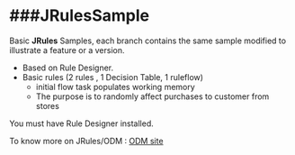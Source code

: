 ###JRulesSample
============

Basic **JRules** Samples, each branch contains the same sample modified to illustrate a feature or a version.

- Based on Rule Designer.
- Basic rules (2 rules , 1 Decision Table, 1 ruleflow)
  - initial flow  task populates working memory
  - The purpose is to randomly affect purchases to customer from stores 

You must have Rule Designer installed.

To know more on JRules/ODM : [ODM site](http://www-03.ibm.com/software/products/en/category/operational-decision-management)

